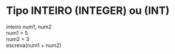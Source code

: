 # Tipo INTEIRO (INTEGER) ou (INT)
inteiro num1, num2<br>
num1 = 5<br>
num2 = 3<br>
escreva(num1 + num2)<br>
